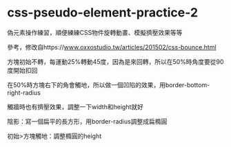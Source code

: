 # css-pseudo-element-practice-2
偽元素操作練習，順便練練CSS物件旋轉動畫、模擬擠壓效果等等


參考，修改自https://www.oxxostudio.tw/articles/201502/css-bounce.html


方塊初始不轉，每運動25%轉動45度，因為是來回轉，所以在50%時角度要從90度開始扣回


在50%時方塊右下的角會觸地，所以做一個凹陷的效果，用border-bottom-right-radius


觸牆時也有擠壓效果，調整一下width和height就好


陰影：寫一個扁平的長方形，用border-radius調整成扁橢圓


初始>方塊觸地：調整橢圓的height
